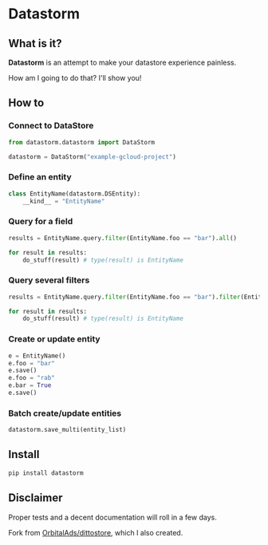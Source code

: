 # Datastorm

## What is it?

**Datastorm** is an attempt to make your datastore experience painless.

How am I going to do that? I'll show you!


## How to

### Connect to DataStore

```python
from datastorm.datastorm import DataStorm

datastorm = DataStorm("example-gcloud-project")
```

### Define an entity

```python
class EntityName(datastorm.DSEntity): 
    __kind__ = "EntityName"
```

### Query for a field 

```python
results = EntityName.query.filter(EntityName.foo == "bar").all()

for result in results:
    do_stuff(result) # type(result) is EntityName
```

### Query several filters
```python
results = EntityName.query.filter(EntityName.foo == "bar").filter(EntityName.numeric_foo < 2).all()

for result in results:
    do_stuff(result) # type(result) is EntityName
```

### Create or update entity
```python
e = EntityName()
e.foo = "bar"
e.save()
e.foo = "rab"
e.bar = True
e.save()
```

### Batch create/update entities
```python
datastorm.save_multi(entity_list)
```

## Install
```bash
pip install datastorm
```

## Disclaimer

Proper tests and a decent documentation will roll in a few days.

Fork from [OrbitalAds/dittostore](https://github.com/OrbitalAds/dittostore), which I also created.